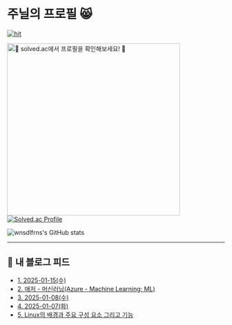 # 주닐의 프로필 😸

[![hit](https://hits.seeyoufarm.com/api/count/incr/badge.svg?url=https%3A%2F%2Fgithub.com%2Fwnsdlfrns%2F&count_bg=%2379C83D&title_bg=%23555555&icon=&icon_color=%23E7E7E7&title=hit&edge_flat=false)](https://hits.seeyoufarm.com)

[<img width="400" src="https://mazassumnida.wtf/api/v2/generate_badge?boj=jl92" title="🪪 solved.ac에서 프로필을 확인해보세요! 🪪">](https://solved.ac/jl92)
[![Solved.ac Profile](http://mazassumnida.wtf/api/generate_badge?boj=jl92)](https://solved.ac/jl92)

![wnsdlfrns's GitHub stats](https://github-readme-stats.vercel.app/api?username=wnsdlfrns&show_icons=true&theme=tokyonight)


***
## 📕 내 블로그 피드
<ul><li><a href='https://jl92.tistory.com/11' target='_blank'>1. 2025-01-15(수)</a></li><li><a href='https://jl92.tistory.com/9' target='_blank'>2. 애저 - 머신러닝(Azure - Machine Learning; ML)</a></li><li><a href='https://jl92.tistory.com/8' target='_blank'>3. 2025-01-08(수)</a></li><li><a href='https://jl92.tistory.com/7' target='_blank'>4. 2025-01-07(화)</a></li><li><a href='https://jl92.tistory.com/5' target='_blank'>5. Linux의 배경과 주요 구성 요소 그리고 기능</a></li></ul>